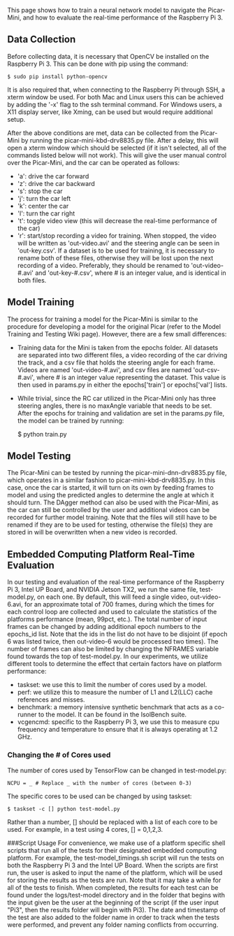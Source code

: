 This page shows how to train a neural network model to navigate the 
Picar-Mini, and how to evaluate the real-time performance of the Raspberry 
Pi 3.

## Data Collection
Before collecting data, it is necessary that OpenCV be installed on the 
Raspberry Pi 3. This can be done with pip using the command:
	
	$ sudo pip install python-opencv

It is also required that, when connecting to the Raspberry Pi through SSH, 
a xterm window be used. For both Mac and Linux users this can be achieved 
by adding the '-x' flag to the ssh terminal command. For Windows users, a 
X11 display server, like Xming, can be used but would require additional 
setup.

After the above conditions are met, data can be collected from the 
Picar-Mini by running the picar-mini-kbd-drv8835.py file. After a delay, 
this will open a xterm window which should be selected (if it isn't 
selected, all of the commands listed below will not work). This will give 
the user manual control over the Picar-Mini, and the car can be operated as 
follows:
* 'a': drive the car forward
* 'z': drive the car backward
* 's': stop the car
* 'j': turn the car left
* 'k': center the car
* 'l': turn the car right
* 't': toggle video view (this will decrease the real-time performance of 
the car)
* 'r': start/stop recording a video for training. When stopped, the video 
will be written as 'out-video.avi' and the steering angle can be seen in 
'out-key.csv'. If a dataset is to be used for training, it is necessary to 
rename both of these files, otherwise they will be lost upon the next 
recording of a video. Preferably, they should be renamed to 
'out-video-#.avi' and 'out-key-#.csv', where # is an integer value, and is 
identical in both files.

## Model Training
The process for training a model for the Picar-Mini is similar to the 
procedure for developing a model for the original Picar (refer to the Model 
Training and Testing Wiki page). However, there are a few small differences:
* Training data for the Mini is taken from the epochs folder. All datasets 
are separated into two different files, a video recording of the car 
driving the track, and a csv file that holds the steering angle for each 
frame. Videos are named 'out-video-#.avi', and csv files are named 
'out-csv-#.avi', where # is an integer value representing the dataset. This 
value is then used in params.py in either the epochs['train'] or 
epochs['val'] lists.
* While trivial, since the RC car utilized in the Picar-Mini only has three 
steering angles, there is no maxAngle variable that needs to be set.
After the epochs for training and validation are set in the params.py file, 
the model can be trained by running:

	$ python train.py

## Model Testing
The Picar-Mini can be tested by running the picar-mini-dnn-drv8835.py file, 
which operates in a similar fashion to picar-mini-kbd-drv8835.py. In this 
case, once the car is started, it will turn on its own by feeding frames to 
model and using the predicted angles to determine the angle at which it 
should turn. The DAgger method can also be used with the Picar-Mini, as the 
car can still be controlled by the user and additional videos can be 
recorded for further model training. Note that the files will still have to 
be renamed if they are to be used for testing, otherwise the file(s) they 
are stored in will be overwritten when a new video is recorded.

## Embedded Computing Platform Real-Time Evaluation
In our testing and evaluation of the real-time performance of the Raspberry 
Pi 3, Intel UP Board, and NVIDIA Jetson TX2, we run the same file, 
test-model.py, on each one. By default, this will feed a single video, 
out-video-6.avi, for an approximate total of 700 frames, during which the 
times for each control loop are collected and used to calculate the 
statistics of the platforms performance (mean, 99pct, etc.). The total 
number of input frames can be changed by adding additional epoch numbers to 
the epochs_id list. Note that the ids in the list do not have to be 
disjoint (if epoch 6 was listed twice, then out-video-6 would be processed 
two times). The number of frames can also be limited by changing the 
NFRAMES variable found towards the top of test-model.py. In our 
experiments, we utilize different tools to determine the 
effect that certain factors have on platform performance:
* taskset: we use this to limit the number of cores used by a model.
* perf: we utilize this to measure the number of L1 and L2(LLC) cache 
references and misses.
* benchmark: a memory intensive synthetic benchmark that acts as a 
co-runner to the model. It can be found in the IsolBench suite.
* vcgencmd: specific to the Raspberry Pi 3, we use this to measure cpu 
frequency and temperature to ensure that it is always operating at 1.2 GHz.

### Changing the # of Cores used
The number of cores used by TensorFlow can be changed in test-model.py:

	NCPU = _ # Replace _ with the number of cores (between 0-3)

The specific cores to be used can be changed by using taskset:

	$ taskset -c [] python test-model.py 
	
Rather than a number, [] should be replaced with a list of each core to be 
used. For example, in a test using 4 cores, [] = 0,1,2,3.

###Script Usage
For convenience, we make use of a platform specific shell scripts that run 
all of the tests for their designated embedded computing platform. For 
example, the test-model_timings.sh script will run the tests on both the 
Raspberry Pi 3 and the Intel UP Board. When the scripts are first run, the 
user is asked to input the name of the platform, which will be used for 
storing the results as the tests are run. Note that it may take a while for 
all of the tests to finish. When completed, the results for each test can 
be found under the logs/test-model directory and in the folder that begins 
with the input given be the user at the beginning of the script (if the 
user input "Pi3", then the results folder will begin with Pi3). The date 
and timestamp of the test are also added to the folder name in order to 
track when the tests were performed, and prevent any folder naming 
conflicts from occurring.

